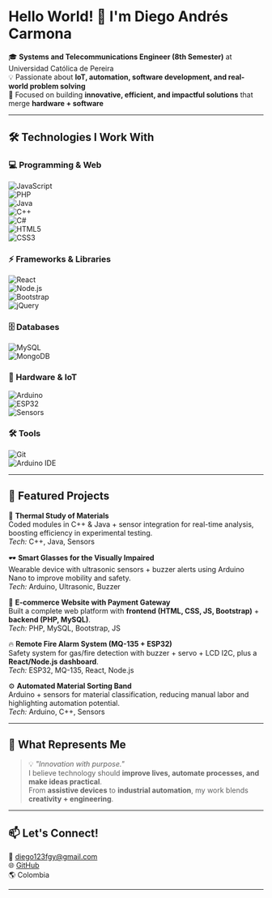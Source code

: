 # Hello World! 👋 I'm Diego Andrés Carmona  

🎓 **Systems and Telecommunications Engineer (8th Semester)** at Universidad Católica de Pereira  
💡 Passionate about **IoT, automation, software development, and real-world problem solving**  
🚀 Focused on building **innovative, efficient, and impactful solutions** that merge **hardware + software**  

---

## 🛠️ Technologies I Work With  

### 💻 Programming & Web  
![JavaScript](https://img.shields.io/badge/JavaScript-FFD700?style=for-the-badge&logo=javascript&logoColor=000)  
![PHP](https://img.shields.io/badge/PHP-777BB4?style=for-the-badge&logo=php&logoColor=fff)  
![Java](https://img.shields.io/badge/Java-E34F26?style=for-the-badge&logo=coffeescript&logoColor=fff)  
![C++](https://img.shields.io/badge/C++-00599C?style=for-the-badge&logo=cplusplus&logoColor=fff)  
![C#](https://img.shields.io/badge/C%23-68217A?style=for-the-badge&logo=dotnet&logoColor=fff)  
![HTML5](https://img.shields.io/badge/HTML5-E34F26?style=for-the-badge&logo=html5&logoColor=fff)  
![CSS3](https://img.shields.io/badge/CSS3-1572B6?style=for-the-badge&logo=css3&logoColor=fff)  

### ⚡ Frameworks & Libraries  
![React](https://img.shields.io/badge/React-61DAFB?style=for-the-badge&logo=react&logoColor=000)  
![Node.js](https://img.shields.io/badge/Node.js-339933?style=for-the-badge&logo=nodedotjs&logoColor=fff)  
![Bootstrap](https://img.shields.io/badge/Bootstrap-7952B3?style=for-the-badge&logo=bootstrap&logoColor=fff)  
![jQuery](https://img.shields.io/badge/jQuery-0769AD?style=for-the-badge&logo=jquery&logoColor=fff)  

### 🗄️ Databases  
![MySQL](https://img.shields.io/badge/MySQL-4479A1?style=for-the-badge&logo=mysql&logoColor=fff)  
![MongoDB](https://img.shields.io/badge/MongoDB-47A248?style=for-the-badge&logo=mongodb&logoColor=fff)  

### 🤖 Hardware & IoT  
![Arduino](https://img.shields.io/badge/Arduino-00979D?style=for-the-badge&logo=arduino&logoColor=fff)  
![ESP32](https://img.shields.io/badge/ESP32-000000?style=for-the-badge&logo=espressif&logoColor=fff)  
![Sensors](https://img.shields.io/badge/Sensors-FF5722?style=for-the-badge&logo=flightradar24&logoColor=fff)  

### 🛠️ Tools  
![Git](https://img.shields.io/badge/Git-F05032?style=for-the-badge&logo=git&logoColor=fff)  
![Arduino IDE](https://img.shields.io/badge/Arduino%20IDE-00979D?style=for-the-badge&logo=arduino&logoColor=fff)  

---

## 🌟 Featured Projects  

🔬 **Thermal Study of Materials**  
Coded modules in C++ & Java + sensor integration for real-time analysis, boosting efficiency in experimental testing.  
*Tech:* C++, Java, Sensors  

🕶️ **Smart Glasses for the Visually Impaired**  
Wearable device with ultrasonic sensors + buzzer alerts using Arduino Nano to improve mobility and safety.  
*Tech:* Arduino, Ultrasonic, Buzzer  

🛒 **E-commerce Website with Payment Gateway**  
Built a complete web platform with **frontend (HTML, CSS, JS, Bootstrap)** + **backend (PHP, MySQL)**.  
*Tech:* PHP, MySQL, Bootstrap, JS  

🔥 **Remote Fire Alarm System (MQ-135 + ESP32)**  
Safety system for gas/fire detection with buzzer + servo + LCD I2C, plus a **React/Node.js dashboard**.  
*Tech:* ESP32, MQ-135, React, Node.js  

⚙️ **Automated Material Sorting Band**  
Arduino + sensors for material classification, reducing manual labor and highlighting automation potential.  
*Tech:* Arduino, C++, Sensors  

---

## 🎯 What Represents Me  

> 💡 *"Innovation with purpose."*  
I believe technology should **improve lives, automate processes, and make ideas practical**.  
From **assistive devices** to **industrial automation**, my work blends **creativity + engineering**.  

---

## 📫 Let's Connect!  

📧 diego123fgy@gmail.com  
🌐 [GitHub](https://github.com/DiegoAndresDEV99)  
🌎 Colombia  

---
